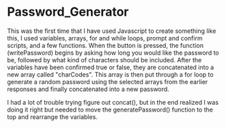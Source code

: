 # Password_Generator


This was the first time that I have used Javascript to create something like this, I used variables, arrays, for and while loops, prompt and confirm scripts, and a few functions.
When the button is pressed, the function (writePassword) begins by asking how long you would like the password to be, followed by what kind of characters should be included. After the variables have been confirmed true or false, they are concatenated into a new array called "charCodes". This array is then put through a for loop to generate a random password using the selected arrays from the earlier responses and finally concatenated into a new password.

I had a lot of trouble trying figure out concat(), but in the end realized I was doing it right but needed to move the generatePassword() function to the top and rearrange the variables. 